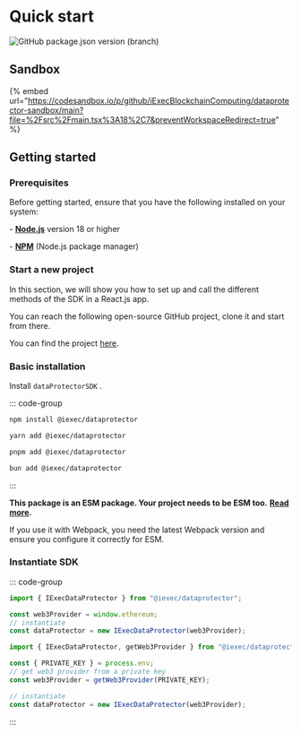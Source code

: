 # Quick start

![GitHub package.json version (branch)](https://img.shields.io/github/package-json/v/iExecBlockchainComputing/dataprotector-sdk/develop?filename=packages%2Fsdk%2Fpackage.json&color=green)

## Sandbox

{% embed url="<https://codesandbox.io/p/github/iExecBlockchainComputing/dataprotector-sandbox/main?file=%2Fsrc%2Fmain.tsx%3A18%2C7&preventWorkspaceRedirect=true>" %}

## Getting started

### Prerequisites

Before getting started, ensure that you have the following installed on your system:

\- [**Node.js**](https://nodejs.org/en/) version 18 or higher

\- [**NPM**](https://docs.npmjs.com/) (Node.js package manager)

### Start a new project

In this section, we will show you how to set up and call the different methods of the SDK in a React.js app.

You can reach the following open-source GitHub project, clone it and start from there.

You can find the project [here](https://github.com/iExecBlockchainComputing/dataprotector-sandbox).

### Basic installation

Install `dataProtectorSDK` .

::: code-group

```sh [npm]
npm install @iexec/dataprotector
```

```sh [pnpm]
yarn add @iexec/dataprotector
```

```sh [yarn]
pnpm add @iexec/dataprotector
```

```sh [bun]
bun add @iexec/dataprotector
```

:::

**This package is an ESM package. Your project needs to be ESM too.** [**Read more**](https://gist.github.com/sindresorhus/a39789f98801d908bbc7ff3ecc99d99c)**.**

If you use it with Webpack, you need the latest Webpack version and ensure you configure it correctly for ESM.

### Instantiate SDK

::: code-group

```js [Browser]
import { IExecDataProtector } from "@iexec/dataprotector";

const web3Provider = window.ethereum;
// instantiate
const dataProtector = new IExecDataProtector(web3Provider);
```

```js [NodeJS]
import { IExecDataProtector, getWeb3Provider } from "@iexec/dataprotector";

const { PRIVATE_KEY } = process.env;
// get web3 provider from a private key
const web3Provider = getWeb3Provider(PRIVATE_KEY);

// instantiate
const dataProtector = new IExecDataProtector(web3Provider);
```

:::
